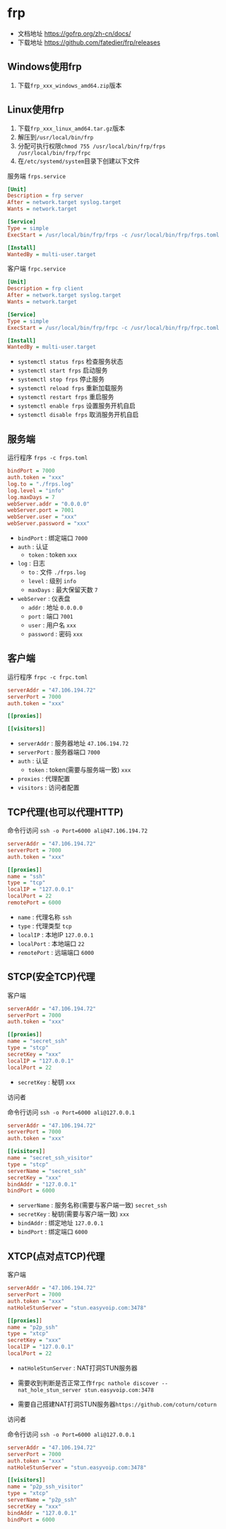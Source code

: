# frp

- 文档地址 <https://gofrp.org/zh-cn/docs/>
- 下载地址 <https://github.com/fatedier/frp/releases>

## Windows使用frp

1. 下载`frp_xxx_windows_amd64.zip`版本

## Linux使用frp

1. 下载`frp_xxx_linux_amd64.tar.gz`版本
2. 解压到`/usr/local/bin/frp`
3. 分配可执行权限`chmod 755 /usr/local/bin/frp/frps /usr/local/bin/frp/frpc`
4. 在`/etc/systemd/system`目录下创建以下文件

服务端 `frps.service`

```ini
[Unit]
Description = frp server
After = network.target syslog.target
Wants = network.target

[Service]
Type = simple
ExecStart = /usr/local/bin/frp/frps -c /usr/local/bin/frp/frps.toml

[Install]
WantedBy = multi-user.target
```

客户端 `frpc.service`

```ini
[Unit]
Description = frp client
After = network.target syslog.target
Wants = network.target

[Service]
Type = simple
ExecStart = /usr/local/bin/frp/frpc -c /usr/local/bin/frp/frpc.toml

[Install]
WantedBy = multi-user.target
```

- `systemctl status frps` 检查服务状态
- `systemctl start frps` 启动服务
- `systemctl stop frps` 停止服务
- `systemctl reload frps` 重新加载服务
- `systemctl restart frps` 重启服务
- `systemctl enable frps` 设置服务开机自启
- `systemctl disable frps` 取消服务开机自启

## 服务端

运行程序 `frps -c frps.toml`

```ini
bindPort = 7000
auth.token = "xxx"
log.to = "./frps.log"
log.level = "info"
log.maxDays = 7
webServer.addr = "0.0.0.0"
webServer.port = 7001
webServer.user = "xxx"
webServer.password = "xxx"
```

- `bindPort` : 绑定端口 `7000`
- `auth` : 认证
  - `token` : token `xxx`
- `log` : 日志
  - `to` : 文件 `./frps.log`
  - `level` : 级别 `info`
  - `maxDays` : 最大保留天数 `7`
- `webServer` : 仪表盘
  - `addr` : 地址 `0.0.0.0`
  - `port` : 端口 `7001`
  - `user` : 用户名 `xxx`
  - `password` : 密码 `xxx`

## 客户端

运行程序 `frpc -c frpc.toml`

```ini
serverAddr = "47.106.194.72"
serverPort = 7000
auth.token = "xxx"

[[proxies]]

[[visitors]]
```

- `serverAddr` : 服务器地址 `47.106.194.72`
- `serverPort` : 服务器端口 `7000`
- `auth` : 认证
  - `token` : token(需要与服务端一致) `xxx`
- `proxies` : 代理配置
- `visitors` : 访问者配置

## TCP代理(也可以代理HTTP)

命令行访问 `ssh -o Port=6000 ali@47.106.194.72`

```ini
serverAddr = "47.106.194.72"
serverPort = 7000
auth.token = "xxx"

[[proxies]]
name = "ssh"
type = "tcp"
localIP = "127.0.0.1"
localPort = 22
remotePort = 6000
```

- `name` : 代理名称 `ssh`
- `type` : 代理类型 `tcp`
- `localIP` : 本地IP `127.0.0.1`
- `localPort` : 本地端口 `22`
- `remotePort` : 远端端口 `6000`

## STCP(安全TCP)代理

客户端

```ini
serverAddr = "47.106.194.72"
serverPort = 7000
auth.token = "xxx"

[[proxies]]
name = "secret_ssh"
type = "stcp"
secretKey = "xxx"
localIP = "127.0.0.1"
localPort = 22
```

- `secretKey` : 秘钥 `xxx`

访问者

命令行访问 `ssh -o Port=6000 ali@127.0.0.1`

```ini
serverAddr = "47.106.194.72"
serverPort = 7000
auth.token = "xxx"

[[visitors]]
name = "secret_ssh_visitor"
type = "stcp"
serverName = "secret_ssh"
secretKey = "xxx"
bindAddr = "127.0.0.1"
bindPort = 6000
```

- `serverName` : 服务名称(需要与客户端一致) `secret_ssh`
- `secretKey` : 秘钥(需要与客户端一致) `xxx`
- `bindAddr` : 绑定地址 `127.0.0.1`
- `bindPort` : 绑定端口 `6000`

## XTCP(点对点TCP)代理

客户端

```ini
serverAddr = "47.106.194.72"
serverPort = 7000
auth.token = "xxx"
natHoleStunServer = "stun.easyvoip.com:3478"

[[proxies]]
name = "p2p_ssh"
type = "xtcp"
secretKey = "xxx"
localIP = "127.0.0.1"
localPort = 22
```

- `natHoleStunServer` : NAT打洞STUN服务器

- 需要收到判断是否正常工作`frpc nathole discover --nat_hole_stun_server stun.easyvoip.com:3478`
- 需要自己搭建NAT打洞STUN服务器`https://github.com/coturn/coturn`

访问者

命令行访问 `ssh -o Port=6000 ali@127.0.0.1`

```ini
serverAddr = "47.106.194.72"
serverPort = 7000
auth.token = "xxx"
natHoleStunServer = "stun.easyvoip.com:3478"

[[visitors]]
name = "p2p_ssh_visitor"
type = "xtcp"
serverName = "p2p_ssh"
secretKey = "xxx"
bindAddr = "127.0.0.1"
bindPort = 6000
```
